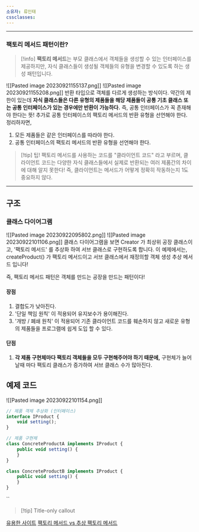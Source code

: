 ```yaml
---
소유자: 류인태
cssclasses:
---
```

---
### 팩토리 메서드 패턴이란?
>[!info]
**팩토리 메서드**는 부모 클래스에서 객체들을 생성할 수 있는 인터페이스를 제공하지만, 
자식 클래스들이 생성될 객체들의 유형을 변경할 수 있도록 하는 생성 패턴입니다.


![[Pasted image 20230921155137.png]]
![[Pasted image 20230921155208.png]]
반환 타입으로 객체를 다르게 생성하는 방식이다.
약간의 제한이 있는데 **자식 클래스들은 다른 유형의 제품들을 해당 제품들이 공통 기초 클래스 또는 공통 인터페이스가 있는 경우에만 반환이 가능하다.**
즉, 공통 인터페이스가 꼭 존재해야 한다는 뜻!
추가로 공통 인터페이스의 팩토리 메서드의 반환 유형을 선언해야 한다.
정리하자면, 
1. 모든 제품들은 같은 인터페이스를 따라야 한다.
2. 공통 인터페이스의 팩토리 메서드의 반환 유형을 선언해야 한다.

>[!tip] 팁!
>팩토리 메서드를 사용하는 코드를 "클라이언트 코드" 라고 부르며, 클라이언트 코드는 다양한 자식 클래스들에서 실제로 반환되는 여러 제품간의 차이에 대해 알지 못한다! 
>즉, 클라이언트는 메서드가 어떻게 정확히 작동하는지 1도 중요하지 않다.

---
## 구조

### 클래스 다이어그램
![[Pasted image 20230922095802.png]] ![[Pasted image 20230922101106.png]]
클래스 다이어그램을 보면 Creator 가 최상위 공장 클래스이고, '팩토리 메서드' 를 추상화 하여 서브 클래스로 구현하도록 합니다.
이 예제에서는, createProduct() 가 팩토리 메서드이고 서브 클래스에서 재정의할 객체 생성 추상 메서드 입니다!

즉, 팩토리 메서드 패턴은 객체를 만드는 공장을 만드는 패턴이다!

#### 장점
1. 결합도가 낮아진다.
2. '단일 책임 원칙' 이 적용되어 유지보수가 용이해진다.
3. '개방 / 폐쇄 원칙' 이 적용되어 기존 클라이언트 코드를 훼손하지 않고 새로운 유형의 제품들을 프로그램에 쉽게 도입 할 수 있다.

#### 단점
1. **각 제품 구현체마다 팩토리 객체들을 모두 구현해주어야 하기 때문에,** 구현체가 늘어날때 마다 팩토리 클래스가 증가하여 서브 클래스 수가 많아진다.

## 예제 코드
![[Pasted image 20230922101154.png]]

```js 
// 제품 객체 추상화 (인터페이스)
interface IProduct {
    void setting();
}

// 제품 구현체
class ConcreteProductA implements IProduct {
    public void setting() {
    }
}

class ConcreteProductB implements IProduct {
    public void setting() {
    }
}
```
``

> [!tip] Title-only callout

[유용한 사이트](https://refactoring.guru/ko/design-patterns/factory-method)
[팩토리 메서드 vs 추상 팩토리 메서드 ](https://inpa.tistory.com/entry/GOF-%F0%9F%92%A0-%ED%8C%A9%ED%86%A0%EB%A6%AC-%EB%A9%94%EC%84%9C%EB%93%9CFactory-Method-%ED%8C%A8%ED%84%B4-%EC%A0%9C%EB%8C%80%EB%A1%9C-%EB%B0%B0%EC%9B%8C%EB%B3%B4%EC%9E%90#factory_method_vs_abstract_factory)
